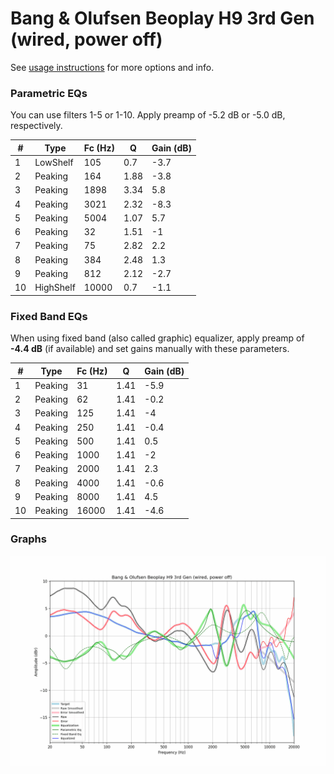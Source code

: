 # Bang & Olufsen Beoplay H9 3rd Gen (wired, power off)
See [usage instructions](https://github.com/jaakkopasanen/AutoEq#usage) for more options and info.

### Parametric EQs
You can use filters 1-5 or 1-10. Apply preamp of -5.2 dB or -5.0 dB, respectively.

|   # | Type      |   Fc (Hz) |    Q |   Gain (dB) |
|-----|-----------|-----------|------|-------------|
|   1 | LowShelf  |       105 | 0.7  |        -3.7 |
|   2 | Peaking   |       164 | 1.88 |        -3.8 |
|   3 | Peaking   |      1898 | 3.34 |         5.8 |
|   4 | Peaking   |      3021 | 2.32 |        -8.3 |
|   5 | Peaking   |      5004 | 1.07 |         5.7 |
|   6 | Peaking   |        32 | 1.51 |        -1   |
|   7 | Peaking   |        75 | 2.82 |         2.2 |
|   8 | Peaking   |       384 | 2.48 |         1.3 |
|   9 | Peaking   |       812 | 2.12 |        -2.7 |
|  10 | HighShelf |     10000 | 0.7  |        -1.1 |

### Fixed Band EQs
When using fixed band (also called graphic) equalizer, apply preamp of **-4.4 dB** (if available) and set gains manually with these parameters.

|   # | Type    |   Fc (Hz) |    Q |   Gain (dB) |
|-----|---------|-----------|------|-------------|
|   1 | Peaking |        31 | 1.41 |        -5.9 |
|   2 | Peaking |        62 | 1.41 |        -0.2 |
|   3 | Peaking |       125 | 1.41 |        -4   |
|   4 | Peaking |       250 | 1.41 |        -0.4 |
|   5 | Peaking |       500 | 1.41 |         0.5 |
|   6 | Peaking |      1000 | 1.41 |        -2   |
|   7 | Peaking |      2000 | 1.41 |         2.3 |
|   8 | Peaking |      4000 | 1.41 |        -0.6 |
|   9 | Peaking |      8000 | 1.41 |         4.5 |
|  10 | Peaking |     16000 | 1.41 |        -4.6 |

### Graphs
![](./Bang%20&%20Olufsen%20Beoplay%20H9%203rd%20Gen%20(wired,%20power%20off).png)
